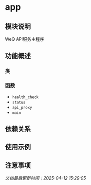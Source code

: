 # app

## 模块说明
WeQ API服务主程序

## 功能概述

### 类


### 函数

- `health_check`
- `status`
- `api_proxy`
- `main`

## 依赖关系

## 使用示例

## 注意事项

*文档最后更新时间：2025-04-12 15:29:05*